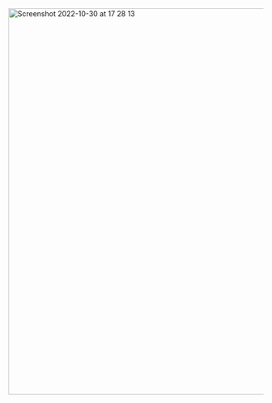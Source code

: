 <img width="762" alt="Screenshot 2022-10-30 at 17 28 13" src="https://user-images.githubusercontent.com/109438310/199943741-3cc4ad55-735b-4d51-a85c-37395e45ef69.png">
